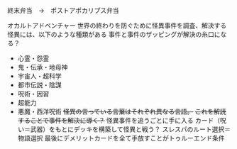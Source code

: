 
終末弁当　→　ポストアポカリプス弁当

オカルトアドベンチャー
世界の終わりを防ぐために怪異事件を調査、解決する
怪異には、以下のような種類がある
事件と事件のザッピングが解決の糸口になる？
- 心霊・怨霊
- 鬼・伝承・地母神
- 宇宙人・超科学
- 都市伝説・陰謀
- 呪術・因習
- 超能力
- 悪魔・西洋呪術
~~怪異の言っている言葉はそれぞれ異なる言語。~~
~~これを解読することで事件を解決に導く？~~
怪異事件を追うごとに手に入る
カード（呪い＝武器）をもとにデッキを構築して怪異と戦う？
スレスパのルート選択＝物語選択
最後にデメリットカードを全て手放すことがトゥルーエンド条件





